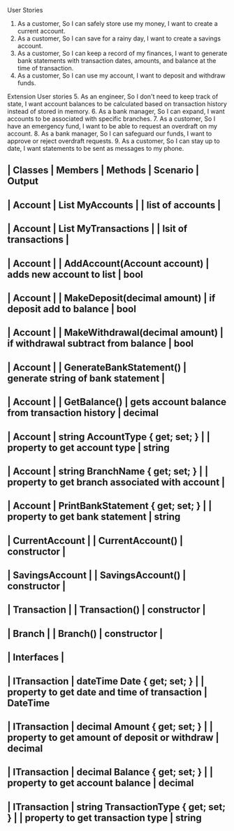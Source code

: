﻿User Stories
1. As a customer, So I can safely store use my money, I want to create a current account.
2. As a customer, So I can save for a rainy day, I want to create a savings account.
3. As a customer, So I can keep a record of my finances, I want to generate bank statements with transaction dates, amounts, and balance at the time of transaction.
4. As a customer, So I can use my account, I want to deposit and withdraw funds.

Extension User stories
5. As an engineer, So I don't need to keep track of state, I want account balances to be calculated based on transaction history instead of stored in memory.
6. As a bank manager, So I can expand, I want accounts to be associated with specific branches.
7. As a customer, So I have an emergency fund, I want to be able to request an overdraft on my account.
8. As a bank manager, So I can safeguard our funds, I want to approve or reject overdraft requests.
9. As a customer, So I can stay up to date, I want statements to be sent as messages to my phone.


| Classes			| Members												| Methods							| Scenario											| Output
--------------------------------------------------------------------------------------------------------------------------------------------------------------------------------
| Account			| List<Account> MyAccounts								|  									| list of accounts									| 
--------------------------------------------------------------------------------------------------------------------------------------------------------------------------------
| Account			| List<Transaction> MyTransactions						|									| lsit of transactions								|
--------------------------------------------------------------------------------------------------------------------------------------------------------------------------------
| Account			|														| AddAccount(Account account)		| adds new account to list							| bool
--------------------------------------------------------------------------------------------------------------------------------------------------------------------------------
| Account			|														| MakeDeposit(decimal amount)		| if deposit add to balance							| bool
--------------------------------------------------------------------------------------------------------------------------------------------------------------------------------
| Account			|														| MakeWithdrawal(decimal amount)	| if withdrawal subtract from balance				| bool
--------------------------------------------------------------------------------------------------------------------------------------------------------------------------------
| Account			|														| GenerateBankStatement()			| generate string of bank statement					|
--------------------------------------------------------------------------------------------------------------------------------------------------------------------------------
| Account			|														| GetBalance()						| gets account balance from transaction history		| decimal
--------------------------------------------------------------------------------------------------------------------------------------------------------------------------------
| Account			| string AccountType { get; set; }						|									| property to get account type						| string
--------------------------------------------------------------------------------------------------------------------------------------------------------------------------------
| Account			| string BranchName { get; set; }						|									| property to get branch associated with account	|
--------------------------------------------------------------------------------------------------------------------------------------------------------------------------------
| Account			| PrintBankStatement { get; set; }						| 									| property to get bank statement					| string
--------------------------------------------------------------------------------------------------------------------------------------------------------------------------------
| CurrentAccount	| 														| CurrentAccount()					| constructor										|
--------------------------------------------------------------------------------------------------------------------------------------------------------------------------------
| SavingsAccount	| 														| SavingsAccount()					| constructor										|
--------------------------------------------------------------------------------------------------------------------------------------------------------------------------------
| Transaction		|														| Transaction()						| constructor										|
--------------------------------------------------------------------------------------------------------------------------------------------------------------------------------
| Branch			|														| Branch()							| constructor										|
--------------------------------------------------------------------------------------------------------------------------------------------------------------------------------


| Interfaces        |
--------------------------------------------------------------------------------------------------------------------------------------------------------------------------------
| ITransaction		| dateTime Date { get; set; }							|									| property to get date and time of transaction	| DateTime
--------------------------------------------------------------------------------------------------------------------------------------------------------------------------------
| ITransaction		| decimal Amount { get; set; }							|									| property to get amount of deposit or withdraw	| decimal
--------------------------------------------------------------------------------------------------------------------------------------------------------------------------------
| ITransaction		| decimal Balance { get; set; }							|									| property to get account balance				| decimal
--------------------------------------------------------------------------------------------------------------------------------------------------------------------------------
| ITransaction		| string TransactionType { get; set; }					|									| property to get transaction type				| string
--------------------------------------------------------------------------------------------------------------------------------------------------------------------------------
